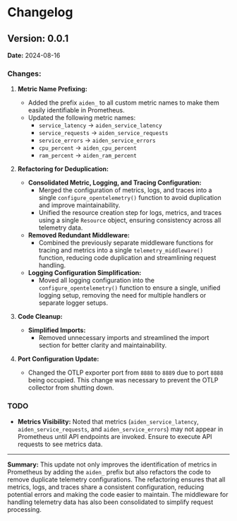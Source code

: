 # Changelog

## Version: 0.0.1
**Date:** 2024-08-16

### Changes:

1. **Metric Name Prefixing:**
   - Added the prefix `aiden_` to all custom metric names to make them easily identifiable in Prometheus.
   - Updated the following metric names:
     - `service_latency` → `aiden_service_latency`
     - `service_requests` → `aiden_service_requests`
     - `service_errors` → `aiden_service_errors`
     - `cpu_percent` → `aiden_cpu_percent`
     - `ram_percent` → `aiden_ram_percent`

2. **Refactoring for Deduplication:**
   - **Consolidated Metric, Logging, and Tracing Configuration:**
     - Merged the configuration of metrics, logs, and traces into a single `configure_opentelemetry()` function to avoid duplication and improve maintainability.
     - Unified the resource creation step for logs, metrics, and traces using a single `Resource` object, ensuring consistency across all telemetry data.
   - **Removed Redundant Middleware:**
     - Combined the previously separate middleware functions for tracing and metrics into a single `telemetry_middleware()` function, reducing code duplication and streamlining request handling.
   - **Logging Configuration Simplification:**
     - Moved all logging configuration into the `configure_opentelemetry()` function to ensure a single, unified logging setup, removing the need for multiple handlers or separate logger setups.

3. **Code Cleanup:**
   - **Simplified Imports:**
     - Removed unnecessary imports and streamlined the import section for better clarity and maintainability.

4. **Port Configuration Update:**
   - Changed the OTLP exporter port from `8888` to `8889` due to port `8888` being occupied. This change was necessary to prevent the OTLP collector from shutting down.

### TODO

- **Metrics Visibility:** Noted that metrics (`aiden_service_latency`, `aiden_service_requests`, and `aiden_service_errors`) may not appear in Prometheus until API endpoints are invoked. Ensure to execute API requests to see metrics data.

---

**Summary:** This update not only improves the identification of metrics in Prometheus by adding the `aiden_` prefix but also refactors the code to remove duplicate telemetry configurations. The refactoring ensures that all metrics, logs, and traces share a consistent configuration, reducing potential errors and making the code easier to maintain. The middleware for handling telemetry data has also been consolidated to simplify request processing.
